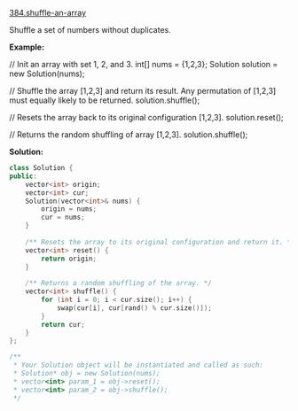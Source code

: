 [384.shuffle-an-array](https://leetcode.com/problems/shuffle-an-array/)  

Shuffle a set of numbers without duplicates.

**Example:**

// Init an array with set 1, 2, and 3.
int\[\] nums = {1,2,3};
Solution solution = new Solution(nums);

// Shuffle the array \[1,2,3\] and return its result. Any permutation of \[1,2,3\] must equally likely to be returned.
solution.shuffle();

// Resets the array back to its original configuration \[1,2,3\].
solution.reset();

// Returns the random shuffling of array \[1,2,3\].
solution.shuffle();  



**Solution:**  

```cpp
class Solution {
public:
    vector<int> origin;
    vector<int> cur;
    Solution(vector<int>& nums) {
        origin = nums;
        cur = nums;
    }
    
    /** Resets the array to its original configuration and return it. */
    vector<int> reset() {
        return origin;
    }
    
    /** Returns a random shuffling of the array. */
    vector<int> shuffle() {
        for (int i = 0; i < cur.size(); i++) {
            swap(cur[i], cur[rand() % cur.size()]);
        }
        return cur;
    }
};

/**
 * Your Solution object will be instantiated and called as such:
 * Solution* obj = new Solution(nums);
 * vector<int> param_1 = obj->reset();
 * vector<int> param_2 = obj->shuffle();
 */
```
      